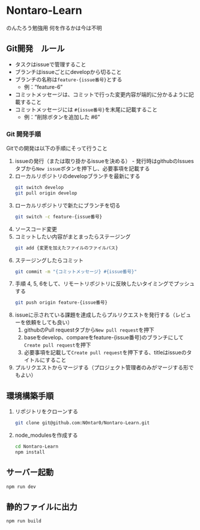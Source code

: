 # Nontaro-Learn
のんたろう勉強用
何を作るかは今は不明

## Git開発　ルール
- タスクはissueで管理すること
- ブランチはissueごとにdevelopから切ること
- ブランチの名称は`feature-{issue番号}`とする
  - 例：”feature-6”
- コミットメッセージは、コミットで行った変更内容が端的に分かるように記載すること
- コミットメッセージには `#{issue番号}`を末尾に記載すること
  - 例：”削除ボタンを追加した #6”

### Git 開発手順
Gitでの開発は以下の手順にそって行うこと
  1. issueの発行（または取り掛かるissueを決める）
    - 発行時はgithubのIssuesタブから`New issue`ボタンを押下し、必要事項を記載する
  2. ローカルリポジトリのdevelopブランチを最新にする
     ```bash
     git switch develop
     git pull origin develop
     ```
  3. ローカルリポジトリで新たにブランチを切る
     ```bash
     git switch -c feature-{issue番号}
     ```
  4. ソースコード変更
  5. コミットしたい内容がまとまったらステージング
     ```bash
     git add {変更を加えたファイルのファイルパス}
     ```
  6. ステージングしたらコミット
     ```bash
     git commit -m "{コミットメッセージ} #{issue番号}"
     ```
  7. 手順 4, 5, 6をして、リモートリポジトリに反映したいタイミングでプッシュする
     ```bash
     git push origin feature-{issue番号}
     ```
  8. issueに示されている課題を達成したらプルリクエストを発行する（レビューを依頼をしても良い）
     1. githubのPull requestタブから`New pull request`を押下
     2. baseをdevelop、compareをfeature-{issue番号}のブランチにして`Create pull request`を押下
     3. 必要事項を記載して`Create pull request`を押下する、titleはissueのタイトルにすること
  9.  プルリクエストからマージする（プロジェクト管理者のみがマージする形でもよい）

## 環境構築手順
1. リポジトリをクローンする
   ```bash
   git clone git@github.com:N0ntar0/Nontaro-Learn.git
   ```
2. node_modulesを作成する
   ```bash
   cd Nontaro-Learn
   npm install
   ```

## サーバー起動
  ```bash
  npm run dev
  ```

## 静的ファイルに出力
  ```bash
  npm run build
  ```